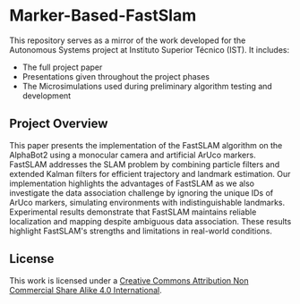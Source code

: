# Marker-Based-FastSlam

This repository serves as a mirror of the work developed for the Autonomous Systems project at Instituto Superior Técnico (IST). It includes:

* The full project paper
* Presentations given throughout the project phases
* The Microsimulations used during preliminary algorithm testing and development

## Project Overview

This paper presents the implementation of the FastSLAM algorithm on the AlphaBot2 using a monocular camera and artificial ArUco markers. FastSLAM addresses the SLAM problem by combining particle filters and extended Kalman filters for efficient trajectory and landmark estimation. Our implementation highlights the advantages of FastSLAM as we also investigate the data association challenge by ignoring the unique IDs of ArUco markers, simulating environments with indistinguishable landmarks. Experimental results demonstrate that FastSLAM maintains reliable localization and mapping despite ambiguous data association. These results highlight FastSLAM's strengths and limitations in real-world conditions.

## License

This work is licensed under a [Creative Commons Attribution Non Commercial Share Alike 4.0 International][cc-by-nc-sa].

[cc-by-nc-sa]: https://creativecommons.org/licenses/by-nc-sa/4.0/legalcode


